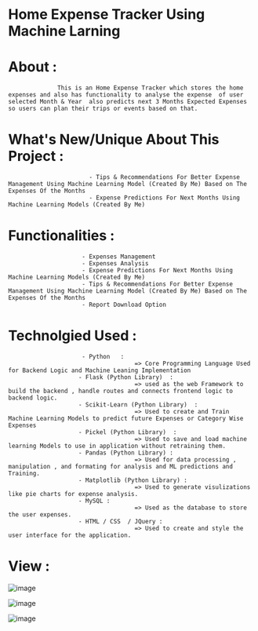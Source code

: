 #                                                                                 Home Expense Tracker Using Machine Larning 




# About : 
                  This is an Home Expense Tracker which stores the home expenses and also has functionality to analyse the expense  of user selected Month & Year  also predicts next 3 Months Expected Expenses               so users can plan their trips or events based on that.

# What's New/Unique About This Project :

                           - Tips & Recommendations For Better Expense Management Using Machine Learning Model (Created By Me) Based on The Expenses Of the Months 
                           - Expense Predictions For Next Months Using Machine Learning Models (Created By Me)
                  
# Functionalities :

                         - Expenses Management 
                         - Expenses Analysis
                         - Expense Predictions For Next Months Using Machine Learning Models (Created By Me)
                         - Tips & Recommendations For Better Expense Management Using Machine Learning Model (Created By Me) Based on The Expenses Of the Months 
                         - Report Download Option 


# Technolgied Used :      
                         
                         - Python   :
                                        => Core Programming Language Used for Backend Logic and Machine Leaning Implementation
                        - Flask (Python Library)  :
                                        => used as the web Framework to build the backend , handle routes and connects frontend logic to backend logic.
                        - Scikit-Learn (Python Library)  :     
                                        => Used to create and Train Machine Learning Models to predict future Expenses or Category Wise Expenses
                        - Pickel (Python Library)  :         
                                        => Used to save and load machine learning Models to use in application without retraining them.
                        - Pandas (Python Library) :
                                        => Used for data processing , manipulation , and formating for analysis and ML predictions and Training.
                        - Matplotlib (Python Library) :
                                        => Used to generate visulizations like pie charts for expense analysis.
                        - MySQL :
                                        => Used as the database to store the user expenses.
                        - HTML / CSS  / JQuery :
                                        => Used to create and style the user interface for the application.

# View :





![image](https://github.com/user-attachments/assets/9c8068e0-0c4c-4a08-8e91-243128035b7b)


![image](https://github.com/user-attachments/assets/6a16d2ae-98d0-4217-be08-216e47df84d7)


![image](https://github.com/user-attachments/assets/30b15804-ea59-4d69-abf3-d117cb248877)


 

                            
                        

